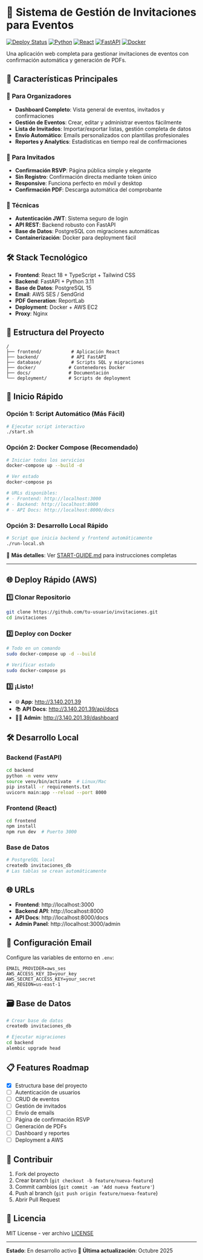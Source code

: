 # 🎉 Sistema de Gestión de Invitaciones para Eventos

[![Deploy Status](https://img.shields.io/badge/deploy-ready-brightgreen)](http://3.140.201.39)
[![Python](https://img.shields.io/badge/Python-3.11-blue)](https://python.org)
[![React](https://img.shields.io/badge/React-18-blue)](https://reactjs.org)
[![FastAPI](https://img.shields.io/badge/FastAPI-latest-green)](https://fastapi.tiangolo.com)
[![Docker](https://img.shields.io/badge/Docker-compose-blue)](https://docker.com)

Una aplicación web completa para gestionar invitaciones de eventos con confirmación automática y generación de PDFs.

## 🌟 Características Principales

### 🎯 **Para Organizadores**
- **Dashboard Completo**: Vista general de eventos, invitados y confirmaciones
- **Gestión de Eventos**: Crear, editar y administrar eventos fácilmente
- **Lista de Invitados**: Importar/exportar listas, gestión completa de datos
- **Envío Automático**: Emails personalizados con plantillas profesionales
- **Reportes y Analytics**: Estadísticas en tiempo real de confirmaciones

### 👥 **Para Invitados**
- **Confirmación RSVP**: Página pública simple y elegante
- **Sin Registro**: Confirmación directa mediante token único
- **Responsive**: Funciona perfecto en móvil y desktop
- **Confirmación PDF**: Descarga automática del comprobante

### 🔧 **Técnicas**
- **Autenticación JWT**: Sistema seguro de login
- **API REST**: Backend robusto con FastAPI
- **Base de Datos**: PostgreSQL con migraciones automáticas
- **Containerización**: Docker para deployment fácil

## 🛠 Stack Tecnológico

- **Frontend**: React 18 + TypeScript + Tailwind CSS
- **Backend**: FastAPI + Python 3.11
- **Base de Datos**: PostgreSQL 15
- **Email**: AWS SES / SendGrid
- **PDF Generation**: ReportLab
- **Deployment**: Docker + AWS EC2
- **Proxy**: Nginx

## 📁 Estructura del Proyecto

```
/
├── frontend/           # Aplicación React
├── backend/            # API FastAPI
├── database/           # Scripts SQL y migraciones
├── docker/            # Contenedores Docker
├── docs/              # Documentación
└── deployment/        # Scripts de deployment
```

## 🚀 Inicio Rápido

### Opción 1: Script Automático (Más Fácil)
```bash
# Ejecutar script interactivo
./start.sh
```

### Opción 2: Docker Compose (Recomendado)
```bash
# Iniciar todos los servicios
docker-compose up --build -d

# Ver estado
docker-compose ps

# URLs disponibles:
# - Frontend: http://localhost:3000
# - Backend: http://localhost:8000
# - API Docs: http://localhost:8000/docs
```

### Opción 3: Desarrollo Local Rápido
```bash
# Script que inicia backend y frontend automáticamente
./run-local.sh
```

📖 **Más detalles**: Ver [START-GUIDE.md](START-GUIDE.md) para instrucciones completas

---

## 🌐 Deploy Rápido (AWS)

### 1️⃣ **Clonar Repositorio**
```bash
git clone https://github.com/tu-usuario/invitaciones.git
cd invitaciones
```

### 2️⃣ **Deploy con Docker**
```bash
# Todo en un comando
sudo docker-compose up -d --build

# Verificar estado
sudo docker-compose ps
```

### 3️⃣ **¡Listo!**
- 🌐 **App**: http://3.140.201.39
- 📚 **API Docs**: http://3.140.201.39/api/docs
- 👨‍💼 **Admin**: http://3.140.201.39/dashboard

## 🛠 Desarrollo Local

### Backend (FastAPI)
```bash
cd backend
python -m venv venv
source venv/bin/activate  # Linux/Mac
pip install -r requirements.txt
uvicorn main:app --reload --port 8000
```

### Frontend (React)
```bash
cd frontend
npm install
npm run dev  # Puerto 3000
```

### Base de Datos
```bash
# PostgreSQL local
createdb invitaciones_db
# Las tablas se crean automáticamente
```

## 🌐 URLs

- **Frontend**: http://localhost:3000
- **Backend API**: http://localhost:8000
- **API Docs**: http://localhost:8000/docs
- **Admin Panel**: http://localhost:3000/admin

## 📧 Configuración Email

Configure las variables de entorno en `.env`:

```env
EMAIL_PROVIDER=aws_ses
AWS_ACCESS_KEY_ID=your_key
AWS_SECRET_ACCESS_KEY=your_secret
AWS_REGION=us-east-1
```

## 🗃 Base de Datos

```bash
# Crear base de datos
createdb invitaciones_db

# Ejecutar migraciones
cd backend
alembic upgrade head
```

## 📋 Features Roadmap

- [x] Estructura base del proyecto
- [ ] Autenticación de usuarios
- [ ] CRUD de eventos
- [ ] Gestión de invitados
- [ ] Envío de emails
- [ ] Página de confirmación RSVP
- [ ] Generación de PDFs
- [ ] Dashboard y reportes
- [ ] Deployment a AWS

## 🤝 Contribuir

1. Fork del proyecto
2. Crear branch (`git checkout -b feature/nueva-feature`)
3. Commit cambios (`git commit -am 'Add nueva feature'`)
4. Push al branch (`git push origin feature/nueva-feature`)
5. Abrir Pull Request

## 📄 Licencia

MIT License - ver archivo [LICENSE](LICENSE)

---

**Estado**: En desarrollo activo 🚧
**Última actualización**: Octubre 2025